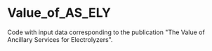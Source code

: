 # Value_of_AS_ELY
Code with input data corresponding to the publication "The Value of Ancillary Services for Electrolyzers".
